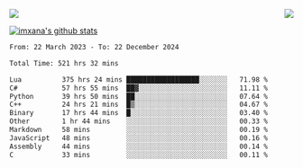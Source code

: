 <p>
  <a href="https://count.getloli.com/"><img src="https://count.getloli.com/get/@xana.readme?theme=moebooru-h"></a>
  <img src="https://weather-icon.journeyad.repl.co/@hangzhou?v=1" align="right">
</p>


<a href="https://github.com/imxana"><img align="center" src="https://github-readme-stats.vercel.app/api?username=imxana&show_icons=true&include_all_commits=true&hide_border=tru&custom_title=imxana%27s%20Github%20Stats" alt="imxana's github stats" /></a> 

<!--START_SECTION:waka-->

```txt
From: 22 March 2023 - To: 22 December 2024

Total Time: 521 hrs 32 mins

Lua          375 hrs 24 mins ██████████████████░░░░░░░   71.98 %
C#           57 hrs 55 mins  ██▓░░░░░░░░░░░░░░░░░░░░░░   11.11 %
Python       39 hrs 50 mins  ██░░░░░░░░░░░░░░░░░░░░░░░   07.64 %
C++          24 hrs 21 mins  █▒░░░░░░░░░░░░░░░░░░░░░░░   04.67 %
Binary       17 hrs 44 mins  █░░░░░░░░░░░░░░░░░░░░░░░░   03.40 %
Other        1 hr 44 mins    ░░░░░░░░░░░░░░░░░░░░░░░░░   00.33 %
Markdown     58 mins         ░░░░░░░░░░░░░░░░░░░░░░░░░   00.19 %
JavaScript   48 mins         ░░░░░░░░░░░░░░░░░░░░░░░░░   00.16 %
Assembly     44 mins         ░░░░░░░░░░░░░░░░░░░░░░░░░   00.14 %
C            33 mins         ░░░░░░░░░░░░░░░░░░░░░░░░░   00.11 %
```

<!--END_SECTION:waka-->
